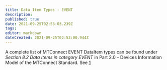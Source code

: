 ```yaml
---
title: Data Item Types - EVENT
description: 
published: true
date: 2021-09-25T02:53:03.239Z
tags: 
editor: markdown
dateCreated: 2021-09-25T02:53:00.944Z
---
```


A complete list of MTConnect EVENT DataItem types can be found under
*Section 8.2 Data Items in category EVENT* in Part 2.0 – Devices
Information Model of the MTConnect Standard. See
[1](https://www.mtconnect.org/standard20181)